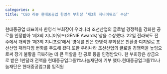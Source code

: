 ```yaml
---
categories: a
title: "CEO 리뷰 현대중공업 한영석 부회장 ‘제3회 지니어워즈’ 수상"
---
```

현대중공업 대표이사 한영석 부회장이 우리나라 조선산업의 글로벌 경쟁력을 강화한 공로를 인정받아 ‘제3회 지니어워즈(GENIE Awards)’상을 수상했다. 22일 전라북도 전주에서 개막한 ‘제3회 지니포럼’에서 ‘영예를 안은 한영석 부회장은 친환경·디지털로 조선산업 패러다임 변화를 주도해 왔다.또한 우리나라 조선산업의 글로벌 경쟁력을 높임으로써 장기 불황을 극복하는 데 큰 역할을 한 공로 등을 인정받았다. 한 부회장은 상금으로 받은 1만달러 전액을 현대중공업그룹1%나눔재단에 기부 했다.현대중공업그룹1%나눔재단은 현대중공업그룹 임직원